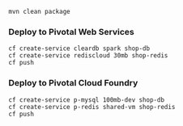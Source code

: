     mvn clean package

### Deploy to Pivotal Web Services

    cf create-service cleardb spark shop-db
    cf create-service rediscloud 30mb shop-redis
    cf push


### Deploy to Pivotal Cloud Foundry

    cf create-service p-mysql 100mb-dev shop-db
    cf create-service p-redis shared-vm shop-redis
    cf push
